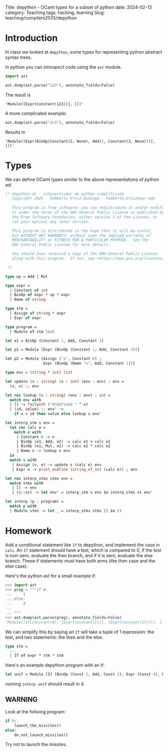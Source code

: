 Title: depython - OCaml types for a subset of python
date: 2024-02-13
category: Teaching
tags: hacking, learning
Slug: teaching/compilers2025/depython

# Introduction

In class we looked at `depython`, some types for representing python abstract syntax trees.

In python you can *introspect* code using the `ast` module.

```python
import ast

ast.dump(ast.parse("123"), annotate_fields=False)
```
The result is
```
'Module([Expr(Constant(123))], [])'
```

A more complicated example:

```python
ast.dump(ast.parse("2+3"), annotate_fields=False)
```
Results in
```
'Module([Expr(BinOp(Constant(2, None), Add(), Constant(3, None)))], [])'
```

# Types

We can define OCaml types similar to the above representations of python ast

```ocaml
(* depython.ml - interpretador de python simplificado
   Copyright 2025 - Humberto Ortiz-Zuazaga - humberto.ortiz@upr.edu
   
   This program is free software: you can redistribute it and/or modify
   it under the terms of the GNU General Public License as published by
   the Free Software Foundation, either version 3 of the License, or
   (at your option) any later version.

   This program is distributed in the hope that it will be useful,
   but WITHOUT ANY WARRANTY; without even the implied warranty of
   MERCHANTABILITY or FITNESS FOR A PARTICULAR PURPOSE.  See the
   GNU General Public License for more details.

   You should have received a copy of the GNU General Public License
   along with this program.  If not, see <https://www.gnu.org/licenses/>.

 *)

type op = Add | Mul

type expr =
  | Constant of int
  | BinOp of expr * op * expr
  | Name of string

type stm =
  | Assign of string * expr
  | Expr of expr

type program =
  | Module of stm list

let e1 = BinOp (Constant 1, Add, Constant 3)

let p1 = Module [Expr (BinOp (Constant 1, Add, Constant 3))]

let p2 = Module [Assign ("x", Constant 6) ;
                 Expr (BinOp (Name "x", Add, Constant 1))]

type env = (string * int) list

let update (x : string) (v : int) (env : env) : env =
  (x, v) :: env

let rec lookup (x : string) (env : env) : int =
  match env with
  | [] -> failwith ("Undefined " ^ x)
  | (id, value) :: env' -> 
    if x = id then value else lookup x env'

let interp_stm s env =
  let rec calc e =
    match e with
     | Constant n -> n
     | BinOp (e1, Add, e2) -> calc e1 + calc e2
     | BinOp (e1, Mul, e2) -> calc e1 * calc e2
     | Name x -> lookup x env
  in
  match s with
   | Assign (v, e) -> update v (calc e) env
   | Expr e -> print_endline (string_of_int (calc e)) ; env

let rec interp_stms stms env =
  match stms with
   | [] -> env
   | (s::ss) -> let env' = interp_stm s env in interp_stms ss env'

let interp (p : program) =
  match p with
  | Module stms -> let _ = interp_stms stms [] in ()
```

# Homework

Add a conditional statement like `If` to depython, and implement the case in
`calc`. An `If` statement should have a test, which is compared to 0, if the
test is non-zero, evaluate the then branch, and if it is zero, evaluate the else
branch. These if statements must have both arms (the then case and the else
case).

Here's the python ast for a small example if:
```python
>>> import ast
>>> prog = """if 0:
...     1
... else:
...     2
...
... """
>>> ast.dump(ast.parse(prog), annotate_fields=False)
'Module([If(Constant(0), [Expr(Constant(1))], [Expr(Constant(2))])], [])'
```
We can simplify this by saying an `If` will take a tuple of 1 expression: the test, and two statements: the then and the else.

```ocaml
type stm =
  ...
  | If of expr * stm * stm
```

Here's an example depython program with an if:
```ocaml
let unif = Module [If (BinOp (Const 1, Add, Const 2), Expr (Const 4), Expr (Const 5))];;
```
running `interp unif` should result in 4.

## WARNING

Look at the follwing program:
```python
if 0:
    launch_the_missiles()
else:
    do_not_launch_missiles()
```
Try not to launch the missiles.
